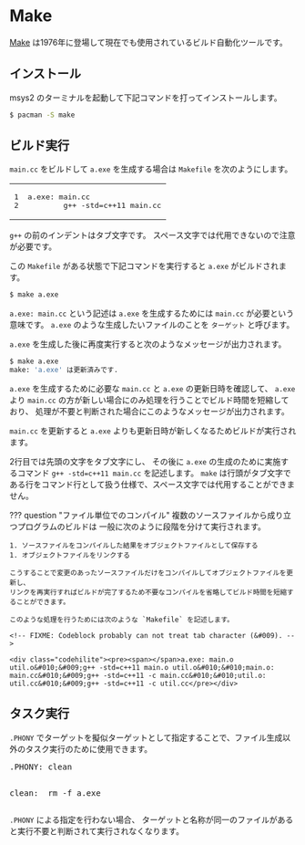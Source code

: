 # Make

[Make] は1976年に登場して現在でも使用されているビルド自動化ツールです。

[Make]: https://en.wikipedia.org/wiki/Make_(software)

## インストール

msys2 のターミナルを起動して下記コマンドを打ってインストールします。

```bash
$ pacman -S make
```

## ビルド実行

`main.cc` をビルドして `a.exe` を生成する場合は `Makefile` を次のようにします。

<!-- FIXME: Codeblock probably can not treat tab character (&#009). -->

<table class="codehilitetable"><tr><td class="linenos"><div class="linenodiv"><pre><span></span>1
2</pre></div></td><td class="code"><div class="codehilite"><pre><span></span>a.exe: main.cc
&#009;g++ -std=c++11 main.cc
</pre></div>
</td></tr></table>

`g++` の前のインデントはタブ文字です。
スペース文字では代用できないので注意が必要です。

この `Makefile` がある状態で下記コマンドを実行すると `a.exe` がビルドされます。

```bash
$ make a.exe
```

`a.exe: main.cc` という記述は
`a.exe` を生成するためには `main.cc` が必要という意味です。
`a.exe` のような生成したいファイルのことを `ターゲット` と呼びます。

`a.exe` を生成した後に再度実行すると次のようなメッセージが出力されます。

```bash
$ make a.exe
make: 'a.exe' は更新済みです.
```

`a.exe` を生成するために必要な `main.cc` と `a.exe` の更新日時を確認して、
`a.exe` より `main.cc` の方が新しい場合にのみ処理を行うことでビルド時間を短縮しており、
処理が不要と判断された場合にこのようなメッセージが出力されます。

`main.cc` を更新すると `a.exe` よりも更新日時が新しくなるためビルドが実行されます。

2行目では先頭の文字をタブ文字にし、
その後に `a.exe` の生成のために実施するコマンド `g++ -std=c++11 main.cc` を記述します。
`make` は行頭がタブ文字である行をコマンド行として扱う仕様で、スペース文字では代用することができません。

??? question "ファイル単位でのコンパイル"
    複数のソースファイルから成り立つプログラムのビルドは
    一般に次のように段階を分けて実行されます。

    1. ソースファイルをコンパイルした結果をオブジェクトファイルとして保存する
    1. オブジェクトファイルをリンクする

    こうすることで変更のあったソースファイルだけをコンパイルしてオブジェクトファイルを更新し、
    リンクを再実行すればビルドが完了するため不要なコンパイルを省略してビルド時間を短縮することができます。

    このような処理を行うためには次のような `Makefile` を記述します。

    <!-- FIXME: Codeblock probably can not treat tab character (&#009). -->

    <div class="codehilite"><pre><span></span>a.exe: main.o util.o&#010;&#009;g++ -std=c++11 main.o util.o&#010;&#010;main.o: main.cc&#010;&#009;g++ -std=c++11 -c main.cc&#010;&#010;util.o: util.cc&#010;&#009;g++ -std=c++11 -c util.cc</pre></div>

## タスク実行

`.PHONY` でターゲットを擬似ターゲットとして指定することで、ファイル生成以外のタスク実行のために使用できます。

<!-- FIXME: Codeblock probably can not treat tab character (&#009). -->

<div class="codehilite"><pre><span></span>.PHONY: clean

clean:
&#009;rm -f a.exe
</pre></div>

`.PHONY` による指定を行わない場合、
ターゲットと名称が同一のファイルがあると実行不要と判断されて実行されなくなります。

